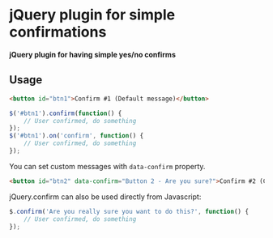 jQuery plugin for simple confirmations
========

**jQuery plugin for having simple yes/no confirms**


## Usage
```html
<button id="btn1">Confirm #1 (Default message)</button>
```

```javascript
$('#btn1').confirm(function() {
	// User confirmed, do something
});
$('#btn1').on('confirm', function() {
	// User confirmed, do something
});
```

You can set custom messages with `data-confirm` property.
```html
<button id="btn2" data-confirm="Button 2 - Are you sure?">Confirm #2 (Custom message)</button>
```

jQuery.confirm can also be used directly from Javascript:
```javascript
$.confirm('Are you really sure you want to do this?', function() {
	// User confirmed, do something
});
```